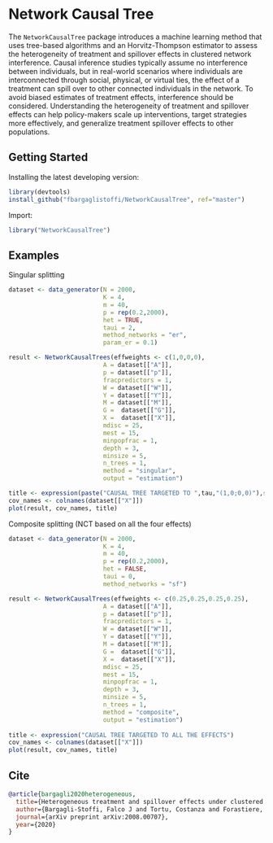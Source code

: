 # Network Causal Tree

The `NetworkCausalTree` package introduces a machine learning method that uses tree-based algorithms and an Horvitz-Thompson estimator to assess the heterogeneity of treatment and spillover effects in clustered network interference. Causal inference studies typically assume no interference between individuals, but in real-world scenarios where individuals are interconnected through social, physical, or virtual ties, the effect of a treatment can spill over to other connected individuals in the network. To avoid biased estimates of treatment effects, interference should be considered. Understanding the heterogeneity of treatment and spillover effects can help policy-makers scale up interventions, target strategies more effectively, and generalize treatment spillover effects to other populations.

## Getting Started

Installing the latest developing version: 

```r
library(devtools)
install_github("fbargaglistoffi/NetworkCausalTree", ref="master")
```

Import:

```r
library("NetworkCausalTree")
```

## Examples

Singular splitting
```r
dataset <- data_generator(N = 2000, 
                          K = 4,
                          m = 40, 
                          p = rep(0.2,2000), 
                          het = TRUE, 
                          taui = 2, 
                          method_networks = "er", 
                          param_er = 0.1)

result <- NetworkCausalTrees(effweights <- c(1,0,0,0), 
                          A = dataset[["A"]],
                          p = dataset[["p"]], 
                          fracpredictors = 1, 
                          W = dataset[["W"]],
                          Y = dataset[["Y"]],
                          M = dataset[["M"]],
                          G =  dataset[["G"]], 
                          X =  dataset[["X"]],
                          mdisc = 25, 
                          mest = 15,  
                          minpopfrac = 1, 
                          depth = 3,
                          minsize = 5, 
                          n_trees = 1, 
                          method = "singular",
                          output = "estimation")

title <- expression(paste("CAUSAL TREE TARGETED TO ",tau,"(1,0;0,0)"),sep="")
cov_names <- colnames(dataset[["X"]])
plot(result, cov_names, title)
```

Composite splitting (NCT based on all the four effects)
```r
dataset <- data_generator(N = 2000, 
                          K = 4,
                          m = 40, 
                          p = rep(0.2,2000), 
                          het = FALSE, 
                          taui = 0, 
                          method_networks = "sf")

result <- NetworkCausalTrees(effweights <- c(0.25,0.25,0.25,0.25), 
                          A = dataset[["A"]],
                          p = dataset[["p"]], 
                          fracpredictors = 1, 
                          W = dataset[["W"]],
                          Y = dataset[["Y"]],
                          M = dataset[["M"]],
                          G =  dataset[["G"]], 
                          X =  dataset[["X"]],
                          mdisc = 25, 
                          mest = 15,  
                          minpopfrac = 1, 
                          depth = 3,
                          minsize = 5, 
                          n_trees = 1, 
                          method = "composite",
                          output = "estimation")
                          
title <- expression("CAUSAL TREE TARGETED TO ALL THE EFFECTS")
cov_names <- colnames(dataset[["X"]])
plot(result, cov_names, title)
```


## Cite

```bibtex
@article{bargagli2020heterogeneous,
  title={Heterogeneous treatment and spillover effects under clustered network interference},
  author={Bargagli-Stoffi, Falco J and Tortu, Costanza and Forastiere, Laura},
  journal={arXiv preprint arXiv:2008.00707},
  year={2020}
}
```
